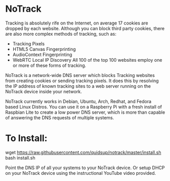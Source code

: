 # NoTrack
Tracking is absolutely rife on the Internet, on average 17 cookies are dropped by each website. Although you can block third party cookies, there are also more complex methods of tracking, such as:   
 * Tracking Pixels 
 * HTML5 Canvas Fingerprinting 
 * AudioContext Fingerprinting 
 * WebRTC Local IP Discovery 
All 100 of the top 100 websites employ one or more of these forms of tracking.
  
NoTrack is a network-wide DNS server which blocks Tracking websites from creating cookies or sending tracking pixels. It does this by resolving the IP address of known tracking sites to a web server running on the NoTrack device inside your network.
  
NoTrack currently works in Debian, Ubuntu, Arch, Redhat, and Fedora based Linux Distros.
You can use it on a Raspberry Pi with a fresh install of Raspbian Lite to create a low power DNS server, which is more than capable of answering the DNS requests of multiple systems.
  
# To Install:  
wget https://raw.githubusercontent.com/quidsup/notrack/master/install.sh  
bash install.sh

Point the DNS IP of all your systems to your NoTrack device.
Or setup DHCP on your NoTrack device using the instructional YouTube video provided.
